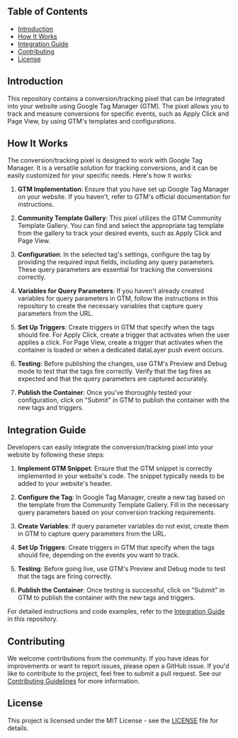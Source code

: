 ## Table of Contents
- [Introduction](#introduction)
- [How It Works](#how-it-works)
- [Integration Guide](#integration-guide)
- [Contributing](#contributing)
- [License](#license)

## Introduction

This repository contains a conversion/tracking pixel that can be integrated into your website using Google Tag Manager (GTM). The pixel allows you to track and measure conversions for specific events, such as Apply Click and Page View, by using GTM's templates and configurations.

## How It Works

The conversion/tracking pixel is designed to work with Google Tag Manager. It is a versatile solution for tracking conversions, and it can be easily customized for your specific needs. Here's how it works:

1. **GTM Implementation**: Ensure that you have set up Google Tag Manager on your website. If you haven't, refer to GTM's official documentation for instructions.

2. **Community Template Gallery**: This pixel utilizes the GTM Community Template Gallery. You can find and select the appropriate tag template from the gallery to track your desired events, such as Apply Click and Page View.

3. **Configuration**: In the selected tag's settings, configure the tag by providing the required input fields, including any query parameters. These query parameters are essential for tracking the conversions correctly.

4. **Variables for Query Parameters**: If you haven't already created variables for query parameters in GTM, follow the instructions in this repository to create the necessary variables that capture query parameters from the URL.

5. **Set Up Triggers**: Create triggers in GTM that specify when the tags should fire. For Apply Click, create a trigger that activates when the user applies a click. For Page View, create a trigger that activates when the container is loaded or when a dedicated dataLayer push event occurs.

6. **Testing**: Before publishing the changes, use GTM's Preview and Debug mode to test that the tags fire correctly. Verify that the tag fires as expected and that the query parameters are captured accurately.

7. **Publish the Container**: Once you've thoroughly tested your configuration, click on "Submit" in GTM to publish the container with the new tags and triggers.

## Integration Guide

Developers can easily integrate the conversion/tracking pixel into your website by following these steps:

1. **Implement GTM Snippet**: Ensure that the GTM snippet is correctly implemented in your website's code. The snippet typically needs to be added to your website's header.

2. **Configure the Tag**: In Google Tag Manager, create a new tag based on the template from the Community Template Gallery. Fill in the necessary query parameters based on your conversion tracking requirements.

3. **Create Variables**: If query parameter variables do not exist, create them in GTM to capture query parameters from the URL.

4. **Set Up Triggers**: Create triggers in GTM that specify when the tags should fire, depending on the events you want to track.

5. **Testing**: Before going live, use GTM's Preview and Debug mode to test that the tags are firing correctly.

6. **Publish the Container**: Once testing is successful, click on "Submit" in GTM to publish the container with the new tags and triggers.

For detailed instructions and code examples, refer to the [Integration Guide](integration-guide.md) in this repository.

## Contributing

We welcome contributions from the community. If you have ideas for improvements or want to report issues, please open a GitHub issue. If you'd like to contribute to the project, feel free to submit a pull request. See our [Contributing Guidelines](CONTRIBUTING.md) for more information.

## License

This project is licensed under the MIT License - see the [LICENSE](LICENSE) file for details.